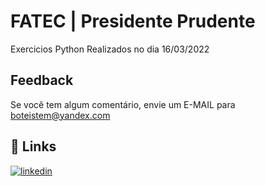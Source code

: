 
# FATEC | Presidente Prudente 

Exercicios Python Realizados no dia 16/03/2022

## Feedback

Se você tem algum comentário, envie um E-MAIL para boteistem@yandex.com


## 🔗 Links
[![linkedin](https://img.shields.io/badge/linkedin-0A66C2?style=for-the-badge&logo=linkedin&logoColor=white)](https://linkedin.com/in/bruno-fullsteck/)


